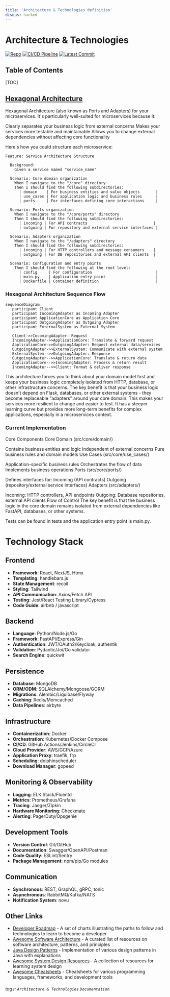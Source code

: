 ```yaml
---
title: 'Architecture & Technologies definition'
disqus: hackmd
---
```


Architecture & Technologies
===
[![Repo](https://img.shields.io/github/repo-size/asubaruwrxsti/flask_rework?label=Flask_Rework)](https://github.com/asubaruwrxsti/flask_rework)
[![CI/CD Pipeline](https://github.com/asubaruwrxsti/flask_rework/actions/workflows/main.yaml/badge.svg)](https://github.com/asubaruwrxsti/flask_rework/actions/workflows/main.yaml)
[![Latest Commit](https://img.shields.io/github/last-commit/asubaruwrxsti/flask_rework)](https://github.com/asubaruwrxsti/flask_rework/commits/main)

## Table of Contents

[TOC]

## [Hexagonal Architecture](https://www.geeksforgeeks.org/hexagonal-architecture-system-design/)

Hexagonal Architecture (also known as Ports and Adapters) for your microservices. It's particularly well-suited for microservices because it:

Clearly separates your business logic from external concerns
Makes your services more testable and maintainable
Allows you to change external dependencies without affecting core functionality

Here's how you could structure each microservice:
```gherkin=!
Feature: Service Architecture Structure

  Background:
    Given a service named "service_name"

  Scenario: Core domain organization
    When I navigate to the "/core" directory
    Then I should find the following subdirectories:
      | domain    | For business entities and value objects       |
      | use_cases | For application logic and business rules      |
      | ports     | For interfaces defining core interactions     |

  Scenario: Ports organization
    When I navigate to the "/core/ports" directory
    Then I should find the following subdirectories:
      | incoming | For API contracts                             |
      | outgoing | For repository and external service interfaces |

  Scenario: Adapters organization
    When I navigate to the "/adapters" directory
    Then I should find the following subdirectories:
      | incoming | For HTTP controllers and message consumers    |
      | outgoing | For DB repositories and external API clients  |

  Scenario: Configuration and entry points
    Then I should find the following at the root level:
      | config     | For configuration                            |
      | main.py    | Application entry point                      |
      | Dockerfile | Container definition                         |
```

### Hexagonal Architecture Sequence Flow

```mermaid
sequenceDiagram
   participant Client
   participant IncomingAdapter as Incoming Adapter
   participant ApplicationCore as Application Core
   participant OutgoingAdapter as Outgoing Adapter
   participant ExternalSystem as External System

   Client->>IncomingAdapter: Request
   IncomingAdapter->>ApplicationCore: Translate & forward request
   ApplicationCore->>OutgoingAdapter: Request external data/services
   OutgoingAdapter->>ExternalSystem: Communicate with external system
   ExternalSystem-->>OutgoingAdapter: Response
   OutgoingAdapter-->>ApplicationCore: Translate & return data
   ApplicationCore-->>IncomingAdapter: Process & return result
   IncomingAdapter-->>Client: Format & deliver response
```

This architecture forces you to think about your domain model first and keeps your business logic completely isolated from HTTP, database, or other infrastructure concerns.
The key benefit is that your business logic doesn't depend on Flask, databases, or other external systems - they become replaceable "adapters" around your core domain. This makes your services more resilient to change and easier to test.
It has a steeper learning curve but provides more long-term benefits for complex applications, especially in a microservices context.

### Current Implementation

Core Components
Core Domain (src/core/domain/)

Contains business entities and logic
Independent of external concerns
Pure business rules and domain models
Use Cases (src/core/use_cases/)

Application-specific business rules
Orchestrates the flow of data
Implements business operations
Ports (src/core/ports/)

Defines interfaces for:
Incoming (API contracts)
Outgoing (repository/external service interfaces)
Adapters (src/adapters/)

Incoming: HTTP controllers, API endpoints
Outgoing: Database repositories, external API clients
Flow of Control
The key benefit is that the business logic in the core domain remains isolated from external dependencies like FastAPI, databases, or other systems. 

Tests can be found in tests and the application entry point is main.py.

# Technology Stack


## Frontend
- **Framework**: React, NextJS, Htmx
- **Templating**:  handlebars.js
- **State Management**: recoil
- **Styling**: Tailwind
- **API Communication**: Axios/Fetch API
- **Testing**: Jest/React Testing Library/Cypress
- **Code Guide**: airbnb / javascript

## Backend
- **Language**: Python/Node.js/Go
- **Framework**: FastAPI/Express/Gin
- **Authentication**: JWT/OAuth2/Keycloak, authentik
- **Validation**: Pydantic/Joi/Go validator
- **Search Engine**: quickwit

## Persistence
- **Database**: MongoDB
- **ORM/ODM**: SQLAlchemy/Mongoose/GORM
- **Migrations**: Alembic/Liquibase/Flyway
- **Caching**: Redis/Memcached
- **Data Pipelines**: airbyte

## Infrastructure
- **Containerization**: Docker
- **Orchestration**: Kubernetes/Docker Compose
- **CI/CD**: GitHub Actions/Jenkins/CircleCI
- **Cloud Provider**: AWS/GCP/Azure
- **Application Proxy**: traefik, frp
- **Scheduling**: dolphinscheduler
- **Download Manager**: gopeed

## Monitoring & Observability
- **Logging**: ELK Stack/Fluentd
- **Metrics**: Prometheus/Grafana
- **Tracing**: Jaeger/Zipkin
- **Hardware Monitoring**: Checkmate
- **Alerting**: PagerDuty/Opsgenie

## Development Tools
- **Version Control**: Git/GitHub
- **Documentation**: Swagger/OpenAPI/Postman
- **Code Quality**: ESLint/Sentry
- **Package Management**: npm/pip/Go modules

## Communication
- **Synchronous**: REST, GraphQL, gRPC, tonic
- **Asynchronous**: RabbitMQ/Kafka/NATS
- **Notification System**: novu

## Other Links

- [Developer Roadmap](https://github.com/kamranahmedse/developer-roadmap) - A set of charts illustrating the paths to follow and technologies to learn to become a developer
- [Awesome Software Architecture](https://github.com/mehdihadeli/awesome-software-architecture) - A curated list of resources on software architecture, patterns, and principles
- [Java Design Patterns](https://github.com/iluwatar/java-design-patterns) - Implementation of various design patterns in Java with explanations
- [Awesome System Design Resources](https://github.com/ashishps1/awesome-system-design-resources) - A collection of resources for learning system design
- [Awesome Cheatsheets](https://github.com/LeCoupa/awesome-cheatsheets) - Cheatsheets for various programming languages, frameworks, and development tools

###### tags: `Architecture & Technologies` `Documentation`
